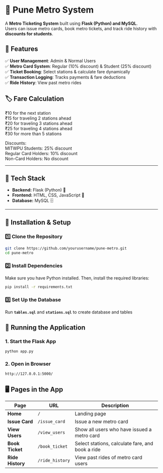 # 🚆 Pune Metro System

A **Metro Ticketing System** built using **Flask (Python) and MySQL**.  
Users can issue metro cards, book metro tickets, and track ride history with **discounts for students**.

## 📜 Features
✅ **User Management**: Admin & Normal Users  
✅ **Metro Card System**: Regular (10% discount) & Student (25% discount)  
✅ **Ticket Booking**: Select stations & calculate fare dynamically  
✅ **Transaction Logging**: Tracks payments & fare deductions  
✅ **Ride History**: View past metro rides  

## 🏷️ Fare Calculation
₹10 for the next station  
₹15 for traveling 2 stations ahead  
₹20 for traveling 3 stations ahead  
₹25 for traveling 4 stations ahead  
₹30 for more than 5 stations  

Discounts:  
MITWPU Students: 25% discount  
Regular Card Holders: 10% discount  
Non-Card Holders: No discount  

---

## 📂 Tech Stack
- **Backend:** Flask (Python) 🐍  
- **Frontend:** HTML, CSS, JavaScript 🎨  
- **Database:** MySQL 🗄  

---

## 🔧 Installation & Setup

### 1️⃣ **Clone the Repository**
```bash
git clone https://github.com/yourusername/pune-metro.git
cd pune-metro
```
### 2️⃣ Install Dependencies
Make sure you have Python installed. Then, install the required libraries:  
```bash
pip install -r requirements.txt
```
### 3️⃣ Set Up the Database
Run **`tables.sql`** and **`stations.sql`** to create database and tables

## 🚀 Running the Application

### 1. Start the Flask App
```bash
python app.py
```

### 2. Open in Browser
```
http://127.0.0.1:5000/
```

## 🖥 Pages in the App
| Page                | URL                  | Description |
|---------------------|---------------------|-------------|
| **Home**           | `/`                 | Landing page |
| **Issue Card**     | `/issue_card`       | Issue a new metro card |
| **View Users**     | `/view_users`       | Show all users who have issued a metro card |
| **Book Ticket**    | `/book_ticket`      | Select stations, calculate fare, and book a ride |
| **Ride History**   | `/ride_history`     | View past rides of metro card users |
